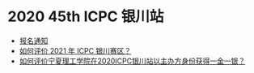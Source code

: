 # 2020 45th ICPC 银川站

- [报名通知](https://weibointl.api.weibo.cn/share/191328677.html?weibo_id=4582812432990373)
- [如何评价 2021 年 ICPC 银川赛区？](https://www.zhihu.com/question/436832940)
- [如何评价宁夏理工学院在2020ICPC银川站以主办方身份获得一金一银？](https://www.zhihu.com/question/459857672)
